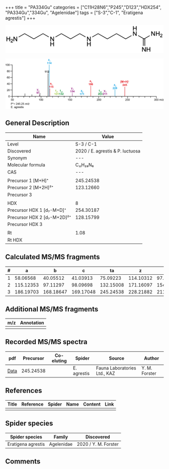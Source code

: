 +++
title = "PA334Gu"
categories = ["C11H28N6","P245","D123","HDX254",
"PA334Gu","334Gu",
"Agelenidae"]
tags = ["S-3","C-1",
"Eratigena agrestis"]
+++

![](/img/PA334Gu.png)

![](/img_MSMS/245_PA334Gu_Ea.png?classes=border)

## General Description

| Name                        | Value                            |
|-----------------------------|----------------------------------|
| Level                       | S-3 / C-1                        |
| Discovered                  | 2020 / E. agrestis & P. luctuosa |
| Synonym                     | ---                              |
| Molecular formula           | C₁₁H₂₈N₆                         |
| CAS                         | ---                              |
|                             |                                  |
| Precursor 1 [M+H]⁺          | 245.24538                        |
| Precursor 2 [M+2H]²⁺        | 123.12660                        |
| Precursor 3                 |                                  |
|                             |                                  |
| HDX                         | 8                                |
| Precursor HDX 1 [d₇-M+D]⁺   | 254.30187                        |
| Precursor HDX 2 [d₇-M+2D]²⁺ | 128.15799                        |
| Precursor HDX 3             |                                  |
|                             |                                  |
| Rt                          | 1.08                             |
| Rt HDX                      |                                  |

## Calculated MS/MS fragments

| # | a         | b         | c         | ta        | z         | y         | tz        |
|---|-----------|-----------|-----------|-----------|-----------|-----------|-----------|
| 1 | 58.06568  | 40.05512  | 41.03913  | 75.09223  | 114.10312 | 97.07657  | 131.12967 |
| 2 | 115.12353 | 97.11297  | 98.09698  | 132.15008 | 171.16097 | 154.13442 | 188.18752 |
| 3 | 186.19703 | 168.18647 | 169.17048 | 245.24538 | 228.21882 | 211.19227 | 245.24537 |

## Additional MS/MS fragments

| m/z | Annotation |
|-----|------------|
|     |            |

## Recorded MS/MS spectra
| pdf                                       | Precursor | Co-eluting | Spider      | Source                       | Author        |
|-------------------------------------------|-----------|------------|-------------|------------------------------|---------------|
| [Data](/pdf/E-agrestis/245_PA334Gu_Ea.pdf) | 245.24538 |            | E. agrestis | Fauna Laboratories Ltd., KAZ | Y. M. Forster |

## References

| Title | Reference | Spider | Name | Content | Link |
|-------|-----------|--------|------|---------|------|
|       |           |        |      |         |      |

## Spider species

| Spider species     | Family     | Discovered           |
|--------------------|------------|----------------------|
| Eratigena agrestis | Agelenidae | 2020 / Y. M. Forster |

## Comments
